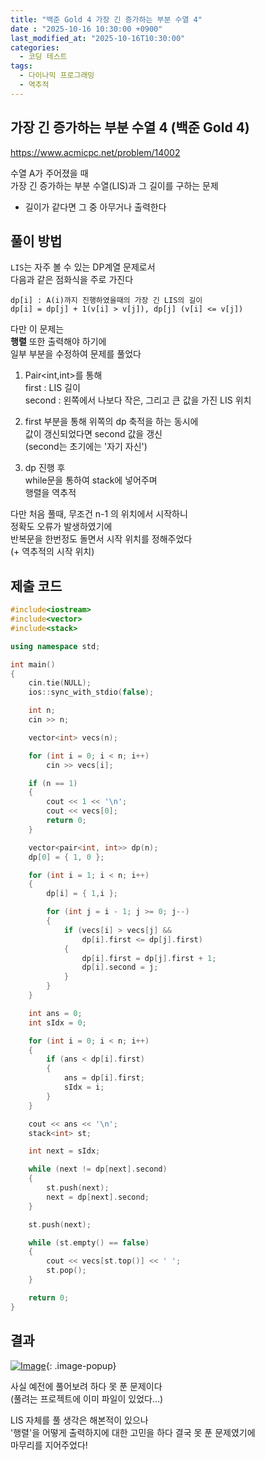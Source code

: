 ```yaml
---
title: "백준 Gold 4 가장 긴 증가하는 부분 수열 4"
date : "2025-10-16 10:30:00 +0900"
last_modified_at: "2025-10-16T10:30:00"
categories:
  - 코딩 테스트
tags:
  - 다이나믹 프로그래밍
  - 역추적
---
```


## 가장 긴 증가하는 부분 수열 4 (백준 Gold 4)
<https://www.acmicpc.net/problem/14002><br>

수열 A가 주어졌을 때<br>
가장 긴 증가하는 부분 수열(LIS)과 그 길이를 구하는 문제<br>

- 길이가 같다면 그 중 아무거나 출력한다<br>

## 풀이 방법

`LIS`는 자주 볼 수 있는 DP계열 문제로서<br>
다음과 같은 점화식을 주로 가진다<br>

```
dp[i] : A(i)까지 진행하였을때의 가장 긴 LIS의 길이
dp[i] = dp[j] + 1(v[i] > v[j]), dp[j] (v[i] <= v[j])
```

다만 이 문제는<br>
**행렬** 또한 출력해야 하기에<br>
일부 부분을 수정하여 문제를 풀었다<br>

1. Pair<int,int>를 통해<br>
   first : LIS 길이<br>
   second : 왼쪽에서 나보다 작은, 그리고 큰 값을 가진 LIS 위치<br>

2. first 부분을 통해 위쪽의 dp 축적을 하는 동시에<br>
   값이 갱신되었다면 second 값을 갱신<br>
   (second는 초기에는 '자기 자신')<br>

3. dp 진행 후<br>
   while문을 통하여 stack에 넣어주며<br>
   행렬을 역추적<br>


다만 처음 풀때, 무조건 n-1 의 위치에서 시작하니<br>
정확도 오류가 발생하였기에<br>
반복문을 한번정도 돌면서 시작 위치를 정해주었다<br>
(+ 역추적의 시작 위치)<br>

## 제출 코드

```cpp
#include<iostream>
#include<vector>
#include<stack>

using namespace std;

int main()
{
	cin.tie(NULL);
	ios::sync_with_stdio(false);

	int n;
	cin >> n;

	vector<int> vecs(n);

	for (int i = 0; i < n; i++)
		cin >> vecs[i];

	if (n == 1)
	{
		cout << 1 << '\n';
		cout << vecs[0];
		return 0;
	}

	vector<pair<int, int>> dp(n);
	dp[0] = { 1, 0 };

	for (int i = 1; i < n; i++)
	{
		dp[i] = { 1,i };

		for (int j = i - 1; j >= 0; j--)
		{
			if (vecs[i] > vecs[j] &&
				dp[i].first <= dp[j].first)
			{
				dp[i].first = dp[j].first + 1;
				dp[i].second = j;
			}
		}
	}

	int ans = 0;
	int sIdx = 0;

	for (int i = 0; i < n; i++)
	{
		if (ans < dp[i].first)
		{
			ans = dp[i].first;
			sIdx = i;
		}
	}

	cout << ans << '\n';
	stack<int> st;

	int next = sIdx;

	while (next != dp[next].second)
	{
		st.push(next);
		next = dp[next].second;
	}

	st.push(next);

	while (st.empty() == false)
	{
		cout << vecs[st.top()] << ' ';
		st.pop();
	}

	return 0;
}
```

## 결과
[![Image](https://github.com/user-attachments/assets/31211e48-1058-4565-8800-9453a4f6fe61)](https://github.com/user-attachments/assets/31211e48-1058-4565-8800-9453a4f6fe61){: .image-popup}<br>

사실 예전에 풀어보려 하다 못 푼 문제이다<br>
(풀려는 프로젝트에 이미 파일이 있었다...)<br>

LIS 자체를 풀 생각은 해본적이 있으나<br>
'행렬'을 어떻게 출력하지에 대한 고민을 하다 결국 못 푼 문제였기에<br>
마무리를 지어주었다!<br>
